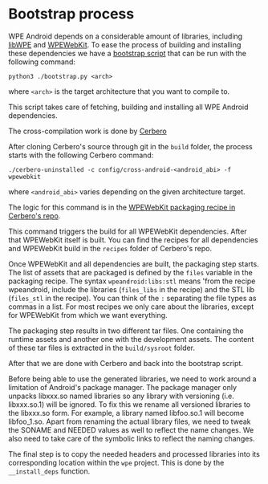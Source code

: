 #  Bootstrap process

WPE Android depends on a considerable amount of libraries, 
including [libWPE](https://github.com/WebPlatformForEmbedded/libwpe) and 
[WPEWebKit](https://github.com/WebPlatformForEmbedded/WPEWebKit). To ease
the process of building and installing these dependencies we have a
[bootstrap script](../bootstrap.py) that can be run with the following command:

`python3 ./bootstrap.py <arch>`

where `<arch>` is the target architecture that you want to compile to.

This script takes care of fetching, building and installing all WPE Android dependencies.

The cross-compilation work is done by [Cerbero](https://gitlab.igalia.com/ferjm/cerbero)

After cloning Cerbero's source through git in the `build` folder, the process starts with
the following Cerbero command:

`./cerbero-uninstalled -c config/cross-android-<android_abi> -f wpewebkit`

where `<android_abi>` varies depending on the given architecture target.

The logic for this command is in the [WPEWebKit packaging recipe in Cerbero's repo](
https://gitlab.igalia.com/ferjm/cerbero/-/blob/b9c3b76efb1ed7e2fedfcd6838e638a194df2da8/packages/wpewebkit.package).

This command triggers the build for all WPEWebKit dependencies. After that WPEWebKit itself
is built. You can find the recipes for all dependencies and WPEWebKit build in the
`recipes` folder of Cerbero's repo.

Once WPEWebKit and all dependencies are built, the packaging step starts.
The list of assets that are packaged is defined by the `files` variable in the packaging recipe.
The syntax `wpeandroid:libs:stl` means 'from the recipe wpeandroid, include the libraries
(`files_libs` in the recipe) and the STL lib (`files_stl` in the recipe).
You can think of the `:` separating the file types as commas in a list. For most recipes
we only care about the libraries, except for WPEWebKit from which we want everything.

The packaging step results in two different tar files. One containing the runtime assets
and another one with the development assets. The content of these tar files is extracted
in the `build/sysroot` folder.

After that we are done with Cerbero and back into the bootstrap script.

Before being able to use the generated libraries, we need to work around a limitation of
Android's package manager. The package manager only unpacks libxxx.so named libraries so
any library with versioning (i.e. libxxx.so.1) will be ignored. To fix this we rename all
versioned libraries to the libxxx.so form. For example, a library named libfoo.so.1 will
become libfoo_1.so. Apart from renaming the actual library files, we need to tweak the
SONAME and NEEDED values as well to reflect the name changes. We also need to take care of
the symbolic links to reflect the naming changes.


The final step is to copy the needed headers and processed libraries into its corresponding
location within the `wpe` project. This is done by the `__install_deps` function.

